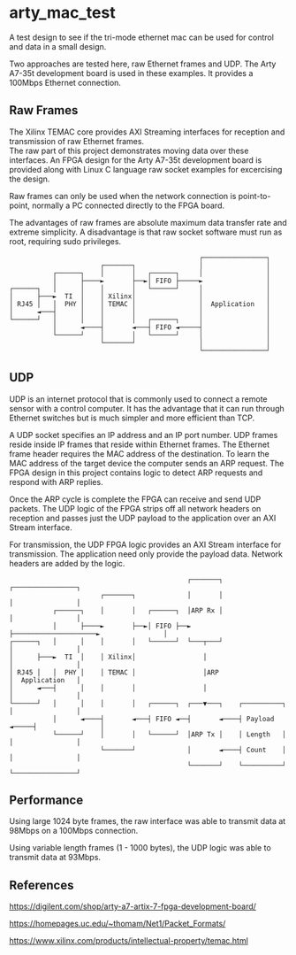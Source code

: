 # arty_mac_test
A test design to see if the tri-mode ethernet mac can be used for control and data in a small design.

Two approaches are tested here, raw Ethernet frames and UDP. The Arty A7-35t development board is used in these examples. It provides a 100Mbps Ethernet connection.

## Raw Frames
The Xilinx TEMAC core provides AXI Streaming interfaces for reception and transmission of raw Ethernet frames.  
The raw part of this project demonstrates moving data over these interfaces. An FPGA design for the Arty A7-35t development board is provided along with Linux C language raw socket examples for excercising the design.

Raw frames can only be used when the network connection is point-to-point, normally a PC connected directly to the FPGA board. 

The advantages of raw frames are absolute maximum data transfer rate and extreme simplicity. A disadvantage is that raw socket software must run as root, requiring sudo privileges.

```
                                                ┌────────────────┐
                       ┌───────┐                │                │
           ┌──────┐    │       │   ┌──────┐     │                │
           │      ├────►       ├──►│ FIFO ├─────►                │
┌──────┐   │      │    │       │   └──────┘     │                │
│      ├───►  TI  │    │ Xilinx│                │                │
│ RJ45 │   │  PHY │    │ TEMAC │                │  Application   │
│      ◄───┤      │    │       │                │                │
└──────┘   │      │    │       │   ┌──────┐     │                │
           │      ◄────┤       ◄───┤ FIFO ◄─────┤                │
           └──────┘    │       │   └──────┘     │                │
                       └───────┘                │                │
                                                └────────────────┘
```

## UDP
UDP is an internet protocol that is commonly used to connect a remote sensor with a control computer.  It has the advantage that it can run through Ethernet switches but is much simpler and more efficient than TCP.

A UDP socket specifies an IP address and an IP port number.  UDP frames reside inside IP frames that reside within Ethernet frames.  The Ethernet frame header requires the MAC address of the destination.  To learn the MAC address of the target device the computer sends an ARP request.  The FPGA design in this project contains logic to detect ARP requests and respond with ARP replies.

Once the ARP cycle is complete the FPGA can receive and send UDP packets.  The UDP logic of the FPGA strips off all network headers on reception and passes just the UDP payload to the application over an AXI Stream interface.

For transmission, the UDP FPGA logic provides an AXI Stream interface for transmission.  The application need only provide the payload data.  Network headers are added by the logic.

```
                                             ┌───────┐                     ┌────────────────┐
                       ┌───────┐             │       │                     │                │
           ┌──────┐    │       │   ┌──────┐  │ARP Rx │                     │                │
           │      ├────►       ├──►│ FIFO ├──►       ├─────────────────────►                │
┌──────┐   │      │    │       │   └──────┘  └───┬───┘                     │                │
│      ├───►  TI  │    │ Xilinx│                 │                         │                │
│ RJ45 │   │  PHY │    │ TEMAC │                 │ARP                      │  Application   │
│      ◄───┤      │    │       │                 │                         │                │
└──────┘   │      │    │       │   ┌──────┐  ┌───▼───┐    ┌──────────┐     │                │
           │      ◄────┤       ◄───┤ FIFO ◄──┤       ◄────┤ Payload  ◄─────┤                │
           └──────┘    │       │   └──────┘  │ARP Tx │    │ Length   │     │                │
                       └───────┘             │       ◄────┤ Count    │     │                │
                                             └───────┘    └──────────┘     └────────────────┘
```

## Performance
Using large 1024 byte frames, the raw interface was able to transmit data at 98Mbps on a 100Mbps connection.

Using variable length frames (1 - 1000 bytes), the UDP logic was able to transmit data at 93Mbps.


## References
<https://digilent.com/shop/arty-a7-artix-7-fpga-development-board/>

<https://homepages.uc.edu/~thomam/Net1/Packet_Formats/>

<https://www.xilinx.com/products/intellectual-property/temac.html>

